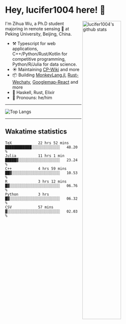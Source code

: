 # Hey, lucifer1004 here! :wave:

<img width="50%" align="right" alt="lucifer1004's github stats" src="https://github-readme-stats.vercel.app/api?username=lucifer1004&show_icons=true">

I'm Zihua Wu, a Ph.D student majoring in remote sensing :satellite: at Peking University, Beijing, China.

- :hammer_and_pick: Typescript for web applications, C++/Python/Rust/Kotlin for competitive programming, Python/R/Julia for data science.
- :sunny: Maintaining [CP-Wiki](https://cp-wiki.vercel.app) and more 
- :package: Building [MonkeyLang.jl](https://github.com/lucifer1004/MonkeyLang.jl), [Rust-Wechaty](https://github.com/wechaty/rust-wechaty), [Googlemap-React](https://github.com/googlemap-react/googlemap-react) and more
- :seedling: Haskell, Rust, Elixir
- :man: Pronouns: he/him

---

![Top Langs](https://github-readme-stats.vercel.app/api/top-langs/?username=lucifer1004&layout=compact)

---

## Wakatime statistics

<!--START_SECTION:waka-->

```text
TeX            22 hrs 52 mins  ████████████░░░░░░░░░░░░░   48.20 %
Julia          11 hrs 1 min    █████▓░░░░░░░░░░░░░░░░░░░   23.24 %
C++            4 hrs 59 mins   ██▓░░░░░░░░░░░░░░░░░░░░░░   10.53 %
R              3 hrs 12 mins   █▓░░░░░░░░░░░░░░░░░░░░░░░   06.76 %
Python         3 hrs           █▓░░░░░░░░░░░░░░░░░░░░░░░   06.32 %
CSV            57 mins         ▓░░░░░░░░░░░░░░░░░░░░░░░░   02.03 %
```

<!--END_SECTION:waka-->
